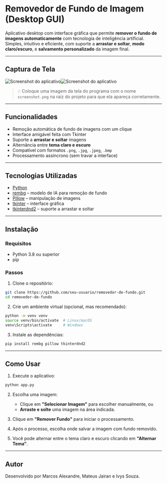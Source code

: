 
# Removedor de Fundo de Imagem (Desktop GUI)

Aplicativo desktop com interface gráfica que permite **remover o fundo de imagens automaticamente** com tecnologia de inteligência artificial. Simples, intuitivo e eficiente, com suporte a **arrastar e soltar**, **modo claro/escuro**, e **salvamento personalizado** da imagem final.

---

## Captura de Tela

![Screenshot do aplicativo](https://github.com/user-attachments/assets/6fc81d09-5709-4a34-bf75-9d3a19d0c977)![Screenshot do aplicativo](https://github.com/user-attachments/assets/0a008cba-417a-448f-ade9-9c7430923c1e)
> 💡 Coloque uma imagem da tela do programa com o nome `screenshot.png` na raiz do projeto para que ela apareça corretamente.

---

## Funcionalidades

- Remoção automática de fundo de imagens com um clique
- Interface amigável feita com Tkinter
- Suporte a **arrastar e soltar** imagens
- Alternância entre **tema claro e escuro**
- Compatível com formatos `.png`, `.jpg`, `.jpeg`, `.bmp`
- Processamento assíncrono (sem travar a interface)

---

## Tecnologias Utilizadas

- [Python](https://www.python.org/)
- [rembg](https://github.com/danielgatis/rembg) – modelo de IA para remoção de fundo
- [Pillow](https://python-pillow.org/) – manipulação de imagens
- [tkinter](https://docs.python.org/3/library/tkinter.html) – interface gráfica
- [tkinterdnd2](https://pypi.org/project/tkinterdnd2/) – suporte a arrastar e soltar

---

## Instalação

### Requisitos

- Python 3.8 ou superior
- pip

### Passos

1. Clone o repositório:

```bash
git clone https://github.com/seu-usuario/removedor-de-fundo.git
cd removedor-de-fundo
```

2. Crie um ambiente virtual (opcional, mas recomendado):

```bash
python -m venv venv
source venv/bin/activate  # Linux/macOS
venv\Scripts\activate     # Windows
```

3. Instale as dependências:

```bash
pip install rembg pillow tkinterdnd2
```

---

## Como Usar

1. Execute o aplicativo:

```bash
python app.py
```

2. Escolha uma imagem:
   - Clique em **"Selecionar Imagem"** para escolher manualmente, ou
   - **Arraste e solte** uma imagem na área indicada.

3. Clique em **"Remover Fundo"** para iniciar o processamento.

4. Após o processo, escolha onde salvar a imagem com fundo removido.

5. Você pode alternar entre o tema claro e escuro clicando em **"Alternar Tema"**.

---

## Autor

Desenvolvido por Marcos Alexandre, Mateus Jairan e Ivys Souza.
